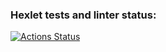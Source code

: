 ### Hexlet tests and linter status:
[![Actions Status](https://github.com/bpth8/frontend-project-12/actions/workflows/hexlet-check.yml/badge.svg)](https://github.com/bpth8/frontend-project-12/actions)